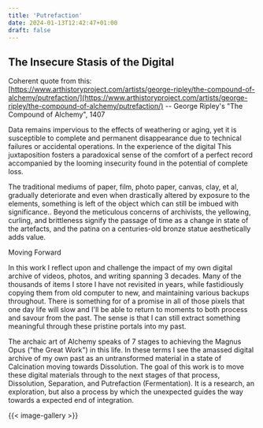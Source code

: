 ```yaml
---
title: 'Putrefaction'
date: 2024-01-13T12:42:47+01:00
draft: false
---
```


## The Insecure Stasis of the Digital

Coherent quote from this: [https://www.arthistoryproject.com/artists/george-ripley/the-compound-of-alchemy/putrefaction/](https://www.arthistoryproject.com/artists/george-ripley/the-compound-of-alchemy/putrefaction/)
-- George Ripley's "The Compound of Alchemy", 1407

Data remains impervious to the effects of weathering or aging, yet it is susceptible to complete and permanent disappearance due to technical failures or accidental operations. In the experience of the digital This juxtaposition fosters a paradoxical sense of the comfort of a perfect record accompanied by the looming insecurity found in the potential of complete loss.

The traditional mediums of paper, film, photo paper, canvas, clay, et al, gradually deteriorate and even when drastically altered by exposure to the elements, something is left of the object which can still be imbued with significance.. Beyond the meticulous concerns of archivists, the yellowing, curling, and brittleness signify the passage of time as a change in state of the artefacts, and the patina on a centuries-old bronze statue aesthetically adds value.

Moving Forward

In this work I reflect upon and challenge the impact of my own digital archive of videos, photos, and writing spanning 3 decades. Many of the thousands of items I store I have not revisited in years, while fastidiously copying them from old computer to new, and maintaining various backups throughout. There is something for of a promise in all of those pixels that one day life will slow and I'll be able to return to moments to both process and savour from the past.  The sense is that I can still extract something meaningful through these pristine portals into my past.

The archaic art of Alchemy speaks of 7 stages to achieving the Magnus Opus ("the Great Work") in this life. In these terms I see the amassed digital archive of my own past as an untransformed material in a state of Calcination moving towards Dissolution. The goal of this work is to move these digital materials through to the next stages of that process, Dissolution, Separation, and Putrefaction (Fermentation). It is a research, an exploration, but also a process by which the unexpected guides the way towards a expected end of integration.

{{< image-gallery >}}
